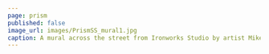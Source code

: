 ```yaml
---
page: prism
published: false
image_url: images/PrismSS_mural1.jpg
caption: A mural across the street from Ironworks Studio by artist Mike Malbrough
---
```


